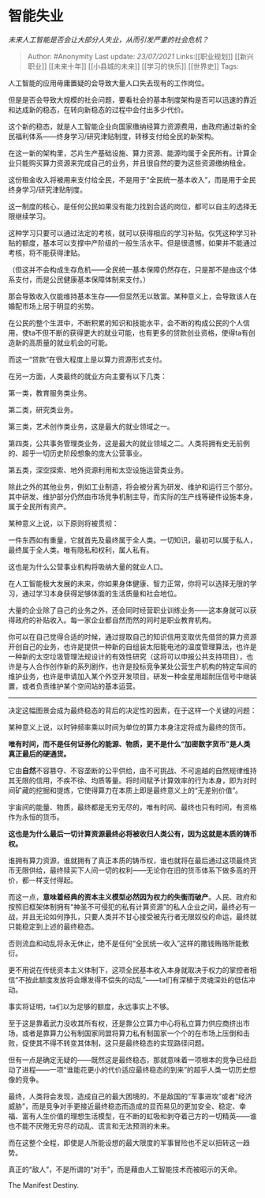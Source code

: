 # 智能失业
*未来人工智能是否会让大部分人失业，从而引发严重的社会危机？*

> Author: #Anonymity
> Last update: *23/07/2021*
> Links:[[职业规划]] [[新兴职业]] [[未来十年]] [[小县城的未来]] [[学习的快乐]] [[世界史]]
> Tags:

人工智能的应用毋庸置疑的会导致大量人口失去现有的工作岗位。

但是是否会导致大规模的社会问题，要看社会的基本制度架构是否可以迅速的靠近和达成新的稳态，在转向新稳态的过程中会付出多少代价。

这个新的稳态，就是人工智能企业向国家缴纳经算力资源费用，由政府通过新的全民福利体系——终身学习/研究津贴制度，转移支付给全民的新架构。

在这一新的架构里，芯片生产基础设施、算力资源、能源均属于全民所有。计算企业只能购买算力资源来完成自己的业务，并且很自然的要为这些资源缴纳租金。

这份租金收入将被用来支付给全民，不是用于“全民统一基本收入”，而是用于全民终身学习/研究津贴制度。

这一制度的核心，是任何公民如果没有能力找到合适的岗位，都可以自主的选择无限继续学习。

这种学习只要可以通过法定的考核，就可以获得相应的学习补贴。仅凭这种学习补贴的额度，基本可以支撑中产阶级的一般生活水平。但是很遗憾，如果并不能通过考核，将不能获得津贴。

（但这并不会构成生存危机——全民统一基本保障仍然存在，只是那不是由这个体系支付，而是公民健康基本保障体制来支付。）

那会导致收入仅能维持基本生存——但显然无以致富。某种意义上，会导致该人在婚配市场上居于明显的劣势。

在公民的整个生涯中，不断积累的知识和技能水平，会不断的构成公民的个人信用，使ta不但不断的获得更大的就业可能，也有更多的贷款创业资格，使得ta有创造新的高质量的就业机会的可能。

而这一“贷款”在很大程度上是以算力资源形式支付。

在另一方面，人类最终的就业方向主要有以下几类：

第一类，教育服务类业务。

第二类，研究类业务。

第三类，艺术创作类业务，这是最大的就业领域之一。

第四类，公共事务管理类业务，这是最大的就业领域之二。人类将拥有史无前例的、超乎一切历史阶段想象的庞大公营事业。

第五类，深空探索、地外资源利用和太空设施运营类业务。

除此之外的其他业务，例如工业制造，将会被分离为研发、维护和运行三个部分。其中研发、维护部分仍然由市场竞争机制主导，而实际的生产线等硬件设施本身，属于全民所有资产。

某种意义上说，以下原则将被贯彻：

一件东西如有重量，它就首先及最终属于全人类。一切知识，最初可以属于私人，最终属于全人类。唯有隐私和权利，属人私有。

这也是为什么公营事业机构将吸纳大量的就业人口。

在人工智能极大发展的未来，你如果身体健康、智力正常，你将可以选择无限的学习，通过学习本身获得足够体面的生活质量和社会地位。

大量的企业除了自己的业务之外，还会同时经营职业训练业务——这本身就可以获得政府的补贴收入。每一家企业都自然而然的同时是职业教育机构。

你可以在自己觉得合适的时候，通过提取自己的知识信用支取优先借贷的算力资源开创自己的业务，也许是提供一种新的自组装太阳能电池的温度管理算法，也许是一种新的太空垃圾管理法规设计的有效性研究（这将可以申报公共支持项目），也许是与人合作创作新的系列剧作，也许是投标竞争某处公营生产机构的特定车间的维护业务，也许是申请加入某个外空开发项目，研发一种金星用超耐压信号中继装置，或者负责维护某个空间站的基本运营。

---

决定这幅图景会成为最终稳态的背后的决定性的因素，在于这样一个关键的问题：

某种意义上说，以时钟频率乘以时间为单位的算力本身注定将成为最终的货币。

**唯有时间，而不是任何证券化的能源、物质，更不是什么“加密数字货币”是人类真正最后的硬通货。**

它由**自然**不容篡夺、不容垄断的公平供给，由不可挑战、不可逾越的自然规律维持其无限的信用，不疾不徐、均质等量。将时间赋予计算效率的行为本身，即为对时间矿藏的挖掘和提炼，它使得算力在本质上即是最终意义上的“无差别价值”。

宇宙间的能量、物质，最终都是无穷无尽的，唯有时间、最终也只有时间，有资格作为永恒的货币。

**这也是为什么最后一切计算资源最终必将被收归人类公有，因为这就是本质的铸币权。**

谁拥有算力资源，谁就拥有了真正本质的铸币权，谁也就将在最后通过这项最终货币无限供给，最终赎买下人间一切的权利——无论你在旧的货币体系下做多高的开价，都一样支付得起。

而这一点，**意味着经典的资本主义模型必然因为权力的失衡而破产**。人民、政府和按照旧框架体制拥有“神圣不可侵犯的私有计算资源”的私人企业之间，最终必有一战，并且无论如何挣扎，只要人类并不甘心接受被先行者无限奴役的命运，最终就只能稳定到上述的最终稳态。

否则流血和动乱将永无休止，绝不是任何“全民统一收入”这样的撒钱贿赂所能敷衍。

更不用说在传统资本主义体制下，这项全民基本收入本身就取决于权力的掌控者相信“不按此额度发放将会爆发得不偿失的动乱”——ta们有深植于灵魂深处的低估冲动。

事实将证明，ta们以为足够的额度，永远事实上不够。

至于这是靠着武力没收其所有权，还是靠公立算力中心将私立算力供应商挤出市场，或者是靠算力公有制国家同盟将算力私有制国家一个个的在市场上压倒和击败，促使其不得不转变其体制，这只是最终稳态的实现路径问题。

但有一点是确定无疑的——既然这是最终稳态，那就意味着一项根本的竞争已经启动了进程——一项“谁能花更小的代价适应最终稳态的到来”的超乎人类一切历史想像的竞争。

最终，人类将会发现，造成自己的最大困境的，不是敌国的“军事进攻”或者“经济威胁”，而是竞争对手更接近最终稳态而造成的显而易见的更加安全、稳定、幸福、富有人生价值的理想生活模型，在不断的虹吸和剥夺着己方的一切精英——谁也不能不厌倦无穷尽的动乱、谎言和无法预测的未来。

而在这整个全程，即使是人所能设想的最大限度的军事冒险也不足以扭转这一趋势。

真正的“敌人”，不是所谓的“对手”，而是藉由人工智能技术而被昭示的天命。

The Manifest Destiny.
